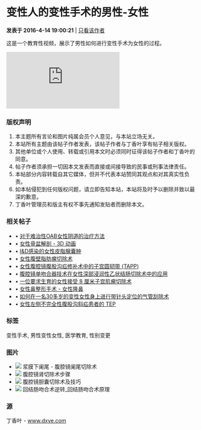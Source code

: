 # 变性人的变性手术的男性-女性

**发表于 2016-4-14 19:00:21** | [只看该作者](https://www.dxye.com/forum.php?mod=viewthread&tid=21183&page=1&authorid=1)

这是一个教育性视频，展示了男性如何进行变性手术为女性的过程。

![变性手术视频](https://www.dxye.com/uc_server/avatar.php?uid=1&size=small)

### 版权声明
1. 本主题所有言论和图片纯属会员个人意见，与本站立场无关。
2. 本站所有主题由该帖子作者发表，该帖子作者与丁香叶享有帖子相关版权。
3. 其他单位或个人使用、转载或引用本文时必须同时征得该帖子作者和丁香叶的同意。
4. 帖子作者须承担一切因本文发表而直接或间接导致的民事或刑事法律责任。
5. 本帖部分内容转载自其它媒体，但并不代表本站赞同其观点和对其真实性负责。
6. 如本帖侵犯到任何版权问题，请立即告知本站，本站将及时予以删除并致以最深的歉意。
7. 丁香叶管理员和版主有权不事先通知发贴者而删除本文。

### 相关帖子
- • [对于难治性OAB女性阴道的治疗方法](https://www.dxye.com/thread-26495-1-1.html)
- • [女性骨盆解剖 - 3D 动画](https://www.dxye.com/thread-37585-1-1.html)
- • [I&D感染的女性皮脂腺囊肿](https://www.dxye.com/thread-37646-1-1.html)
- • [女性腹壁脂肪瘤切除术](https://www.dxye.com/thread-37715-1-1.html)
- • [女性腹腔镜腹股沟疝修补术中的子宫圆韧带 (TAPP)](https://www.dxye.com/thread-37832-1-1.html)
- • [腹腔镜单吻合器技术在女性深部浸润性乙状结肠切除术中的应用](https://www.dxye.com/thread-39041-1-1.html)
- • [一位要求生育的女性接受 8 厘米子宫肌瘤切除术](https://www.dxye.com/thread-41017-1-1.html)
- • [女性鼻整形手术 - 女性隆鼻](https://www.dxye.com/thread-41054-1-1.html)
- • [如何在一名30多岁的变性女性身上进行带针头定位的气管刮除术](https://www.dxye.com/thread-41350-1-1.html)
- • [女性左侧不完全性腹股沟斜疝患者的 TEP](https://www.dxye.com/thread-41743-1-1.html)

### 标签
变性手术, 男性变性女性, 医学教育, 性别变更

### 图片
- ![](data/attachment/block/88/8840cda64890a7aee1edb7aae29c93b3.jpg) 浆膜下阑尾 - 腹腔镜阑尾切除术
- ![](data/attachment/block/88/88104d1ebac38f8ffcd7577555b69aad.jpg) 腹腔镜肾切除术步骤
- ![](data/attachment/block/3e/3ede84cb734473f454cd782ac72d487d.jpg) 腹腔镜胆囊切除术及技巧
- ![](data/attachment/block/47/47be2a1165f9628c032490ef0b165b09.jpg) 回结肠吻合术逆转_回结肠吻合术原理

### 源
丁香叶 - www.dxye.com
